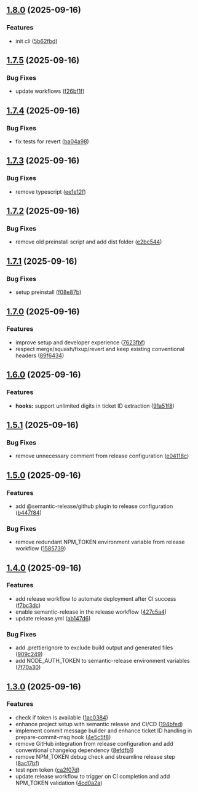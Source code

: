 ## [1.8.0](https://github.com/volbrene/githooks/compare/v1.7.5...v1.8.0) (2025-09-16)

### Features

* init cli ([5b62fbd](https://github.com/volbrene/githooks/commit/5b62fbdb2c1ccf7171fc5647b6942f87980826e9))

## [1.7.5](https://github.com/volbrene/githooks/compare/v1.7.4...v1.7.5) (2025-09-16)

### Bug Fixes

* update workflows ([f26bf1f](https://github.com/volbrene/githooks/commit/f26bf1f299ac39e6d93dcf038e4467582b28dfca))

## [1.7.4](https://github.com/volbrene/githooks/compare/v1.7.3...v1.7.4) (2025-09-16)

### Bug Fixes

* fix tests for revert ([ba04a98](https://github.com/volbrene/githooks/commit/ba04a987cc10b0def8d9e19275a3bf66b880e6f7))

## [1.7.3](https://github.com/volbrene/githooks/compare/v1.7.2...v1.7.3) (2025-09-16)

### Bug Fixes

* remove typescript ([ee1e12f](https://github.com/volbrene/githooks/commit/ee1e12fed30d336434d61efd31b954cdbae0e97a))

## [1.7.2](https://github.com/volbrene/githooks/compare/v1.7.1...v1.7.2) (2025-09-16)

### Bug Fixes

* remove old preinstall script and add dist folder ([e2bc544](https://github.com/volbrene/githooks/commit/e2bc544e2432270da37b4e4871ab90daf46af390))

## [1.7.1](https://github.com/volbrene/githooks/compare/v1.7.0...v1.7.1) (2025-09-16)

### Bug Fixes

* setup preinstall ([f08e87b](https://github.com/volbrene/githooks/commit/f08e87b5cdd8c4e1d2c6c6ff6b8dd6ffb570da2f))

## [1.7.0](https://github.com/volbrene/githooks/compare/v1.6.0...v1.7.0) (2025-09-16)

### Features

* improve setup and developer experience ([7623fbf](https://github.com/volbrene/githooks/commit/7623fbfb46c4b6927722a2c6930853f1e16d095d))
* respect merge/squash/fixup/revert and keep existing conventional headers ([89f6434](https://github.com/volbrene/githooks/commit/89f64349f002b1107d8e6b3e0c29b2b10f3ebe26))

## [1.6.0](https://github.com/volbrene/githooks/compare/v1.5.1...v1.6.0) (2025-09-16)

### Features

* **hooks:** support unlimited digits in ticket ID extraction ([91a51f8](https://github.com/volbrene/githooks/commit/91a51f865273e80b43cbc3260a9eee82f09c57bb))

## [1.5.1](https://github.com/volbrene/githooks/compare/v1.5.0...v1.5.1) (2025-09-16)

### Bug Fixes

* remove unnecessary comment from release configuration ([e04118c](https://github.com/volbrene/githooks/commit/e04118c4f67cc66755e5bed89ca53640941da407))

## [1.5.0](https://github.com/volbrene/githooks/compare/v1.4.0...v1.5.0) (2025-09-16)

### Features

* add @semantic-release/github plugin to release configuration ([b447f84](https://github.com/volbrene/githooks/commit/b447f84104ddda8f54812cb6c9cb31ddd4e79dba))

### Bug Fixes

* remove redundant NPM_TOKEN environment variable from release workflow ([1585739](https://github.com/volbrene/githooks/commit/1585739c2218b19f8e980efd134991d144a3e8fb))

## [1.4.0](https://github.com/volbrene/githooks/compare/v1.3.0...v1.4.0) (2025-09-16)

### Features

* add release workflow to automate deployment after CI success ([f7bc3dc](https://github.com/volbrene/githooks/commit/f7bc3dc9cced3ef5048d20080e78290c43f59ab2))
* enable semantic-release in the release workflow ([427c5a4](https://github.com/volbrene/githooks/commit/427c5a46141e05a3d15957aa82ec93d74ae3cc0b))
* update release.yml ([ab147d6](https://github.com/volbrene/githooks/commit/ab147d60ef6c000261cbfe22de6a6b20386dec42))

### Bug Fixes

* add .prettierignore to exclude build output and generated files ([909c249](https://github.com/volbrene/githooks/commit/909c249b4262d97266e27dcfc703d4324913fa54))
* add NODE_AUTH_TOKEN to semantic-release environment variables ([7f70a30](https://github.com/volbrene/githooks/commit/7f70a30cd4d7f8b976c76454841169cd2238ddb5))

## [1.3.0](https://github.com/volbrene/githooks/compare/v1.2.1...v1.3.0) (2025-09-16)

### Features

* check if token is available ([1ac0384](https://github.com/volbrene/githooks/commit/1ac038426eef8d98f2e52e13391021b116429510))
* enhance project setup with semantic release and CI/CD ([194bfed](https://github.com/volbrene/githooks/commit/194bfed01a93b69b737dc39ea4887eeea8a63b88))
* implement commit message builder and enhance ticket ID handling in prepare-commit-msg hook ([4e5c5f8](https://github.com/volbrene/githooks/commit/4e5c5f8375cbf7915a0d83326d56c45deb9a4ab0))
* remove GitHub integration from release configuration and add conventional changelog dependency ([8efdfb1](https://github.com/volbrene/githooks/commit/8efdfb159ba43ac7bc61bd56148d67b4ad1ee2fb))
* remove NPM_TOKEN debug check and streamline release step ([8ac17bf](https://github.com/volbrene/githooks/commit/8ac17bfea72c0473054dff0ddce17c41d4d04c8a))
* test npm token ([ca2f07d](https://github.com/volbrene/githooks/commit/ca2f07df4f16afdbb4b73e97a809bd8c20ef3862))
* update release workflow to trigger on CI completion and add NPM_TOKEN validation ([4cd0a2a](https://github.com/volbrene/githooks/commit/4cd0a2abb331ad2300984fa79aef0b753b58a652))

